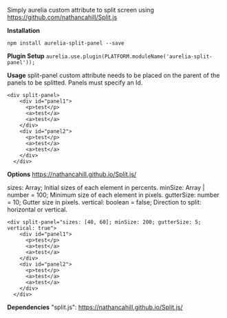 Simply aurelia custom attribute to split screen using https://github.com/nathancahill/Split.js

**Installation**

`npm install aurelia-split-panel --save`

**Plugin Setup**
`aurelia.use.plugin(PLATFORM.moduleName('aurelia-split-panel'));`

**Usage**
split-panel custom attribute needs to be placed on the parent of the panels to be splitted.
Panels must specify an Id.

``` 
<div split-panel>
    <div id="panel1">
      <p>test</p>
      <a>test</a>
      <a>test</a>
    </div>
    <div id="panel2">
      <p>test</p>
      <a>test</a>
      <a>test</a>
    </div>
  </div>
  ```

  **Options**
  https://nathancahill.github.io/Split.js/

  sizes: Array<number>; Initial sizes of each element in percents.
  minSize: Array<number> | number = 100; Minimum size of each element in pixels.
  gutterSize: number = 10; Gutter size in pixels.
  vertical: boolean = false; Direction to split: horizontal or vertical.


``` 
<div split-panel="sizes: [40, 60]; minSize: 200; gutterSize: 5; vertical: true">
    <div id="panel1">
      <p>test</p>
      <a>test</a>
      <a>test</a>
    </div>
    <div id="panel2">
      <p>test</p>
      <a>test</a>
      <a>test</a>
    </div>
  </div>
  ```

  **Dependencies**
  "split.js": https://nathancahill.github.io/Split.js/
